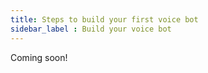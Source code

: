 ```yaml
---
title: Steps to build your first voice bot 
sidebar_label : Build your voice bot
---
```


Coming soon!